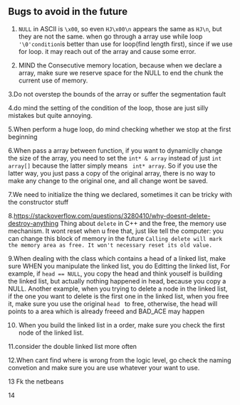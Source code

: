 Bugs to avoid in the future
---

1. `NULL` in ASCII is `\x00`, so even `HJ\x00\n` appears the same as `HJ\n`, but they are not the same.
when go through a array use while loop `'\0'condition`is better than use for loop(find length first), since if we use for loop. it may reach out of the array
and cause some error.

2. MIND the Consecutive memory location, because when we declare a array, make sure we reserve space for the NULL to end the chunk the current
use of memory.

3.Do not overstep the bounds of the array or suffer the segmentation fault 

4.do mind the setting of the condition of the loop, those are just silly mistakes but quite annoying.

5.When perform a huge loop, do mind checking whether we stop at the first beginning

6.When pass a array between function, if you want to dynamiclly change the size of the array, you need to set the `int* & array` instead of just `int array[]` because the latter simply means ` int* array`. So if you use the latter way, you just pass a copy of the original array, there is no way to make any change to the original one, and all change wont be saved.


7.We need to initialize the thing we declared, sometimes it can be tricky with the constructor stuff

8.https://stackoverflow.com/questions/3280410/why-doesnt-delete-destroy-anything
Thing about  `delete` in C++ and the free, the memory use mechanism.
It wont reset when u free that, just like tell the computer: you can change this block of memory in the future
`Calling delete will mark the memory area as free. It won't necessary reset its old value.`

9.When dealing with the class which contains a head of a linked list, make sure WHEN you manipulate the linked list, you do
Editting the linked list, For example, if `head == NULL`, you copy the head and think youself is building the linked list, but 
actually nothing happened in head, because you copy a NULL. Another example, when you trying to delete a node in the linked 
list, if the one you want to delete is the first one in the linked list, when you free it, make sure you use the original 
`head ` to free, otherwise, the head will points to a area which is already freeed and BAD_ACE may happen

10. When you build the linked list in a order, make sure you check the first node of the linked list.

11.consider the double linked list more often

12.When cant find where is wrong from the logic level, go check the naming convetion and make sure you are use whatever your want to use.

13 Fk the netbeans

14 
